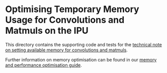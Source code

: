 <!-- Copyright (c) 2021 Graphcore Ltd. All rights reserved. -->
# Optimising Temporary Memory Usage for Convolutions and Matmuls on the IPU

This directory contains the supporting code and tests for the [technical note on
setting available memory for convolutions and
matmuls](https://docs.graphcore.ai/projects/available-memory/en/3.0.0/).

Further information on memory optimisation can be found in our [memory and
performance optimisation
guide](https://docs.graphcore.ai/projects/memory-performance-optimisation/en/3.0.0/common-memory-optimisations.html).
